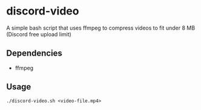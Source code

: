 # discord-video
A simple bash script that uses ffmpeg to compress videos to fit under 8 MB (Discord free upload limit)

## Dependencies
* ffmpeg

## Usage
``./discord-video.sh <video-file.mp4>``

